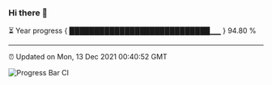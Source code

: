 ### Hi there 👋

⏳ Year progress { ████████████████████████████▁▁ } 94.80 %

---

⏰ Updated on Mon, 13 Dec 2021 00:40:52 GMT

![Progress Bar CI](https://github.com/liununu/liununu/workflows/Progress%20Bar%20CI/badge.svg)
